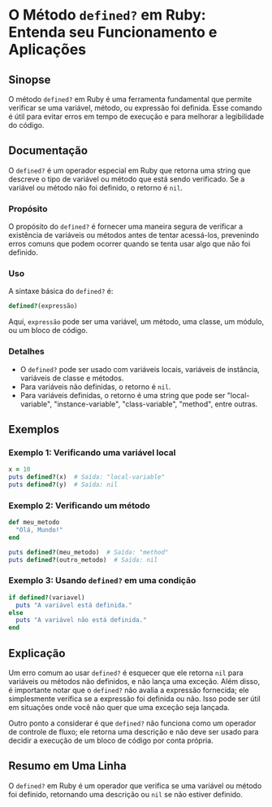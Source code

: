 <!--
Meta Description: # O Método `defined?` em Ruby: Entenda seu Funcionamento e Aplicações ## Sinopse O método `defined?` em Ruby é uma ferramenta fundamental que permite ...
Meta Keywords: defined, uma, que, não, método
-->

# O Método `defined?` em Ruby: Entenda seu Funcionamento e Aplicações

## Sinopse
O método `defined?` em Ruby é uma ferramenta fundamental que permite verificar se uma variável, método, ou expressão foi definida. Esse comando é útil para evitar erros em tempo de execução e para melhorar a legibilidade do código.

## Documentação
O `defined?` é um operador especial em Ruby que retorna uma string que descreve o tipo de variável ou método que está sendo verificado. Se a variável ou método não foi definido, o retorno é `nil`.

### Propósito
O propósito do `defined?` é fornecer uma maneira segura de verificar a existência de variáveis ou métodos antes de tentar acessá-los, prevenindo erros comuns que podem ocorrer quando se tenta usar algo que não foi definido.

### Uso
A sintaxe básica do `defined?` é:

```ruby
defined?(expressão)
```

Aqui, `expressão` pode ser uma variável, um método, uma classe, um módulo, ou um bloco de código.

### Detalhes
- O `defined?` pode ser usado com variáveis locais, variáveis de instância, variáveis de classe e métodos.
- Para variáveis não definidas, o retorno é `nil`.
- Para variáveis definidas, o retorno é uma string que pode ser "local-variable", "instance-variable", "class-variable", "method", entre outras.

## Exemplos

### Exemplo 1: Verificando uma variável local
```ruby
x = 10
puts defined?(x)  # Saída: "local-variable"
puts defined?(y)  # Saída: nil
```

### Exemplo 2: Verificando um método
```ruby
def meu_metodo
  "Olá, Mundo!"
end

puts defined?(meu_metodo)  # Saída: "method"
puts defined?(outro_metodo)  # Saída: nil
```

### Exemplo 3: Usando `defined?` em uma condição
```ruby
if defined?(variavel)
  puts "A variável está definida."
else
  puts "A variável não está definida."
end
```

## Explicação
Um erro comum ao usar `defined?` é esquecer que ele retorna `nil` para variáveis ou métodos não definidos, e não lança uma exceção. Além disso, é importante notar que o `defined?` não avalia a expressão fornecida; ele simplesmente verifica se a expressão foi definida ou não. Isso pode ser útil em situações onde você não quer que uma exceção seja lançada.

Outro ponto a considerar é que `defined?` não funciona como um operador de controle de fluxo; ele retorna uma descrição e não deve ser usado para decidir a execução de um bloco de código por conta própria.

## Resumo em Uma Linha
O `defined?` em Ruby é um operador que verifica se uma variável ou método foi definido, retornando uma descrição ou `nil` se não estiver definido.